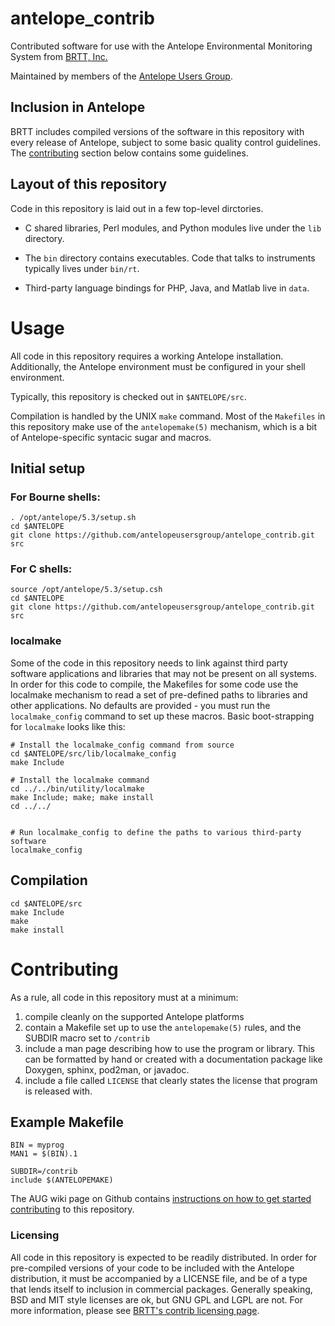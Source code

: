 antelope_contrib
================

Contributed software for use with the Antelope Environmental Monitoring
System from [BRTT, Inc.][brtt]

Maintained by members of the [Antelope Users Group][aug].

  [brtt]: http://www.brtt.com
  [aug]: http://www.antelopeusersgroup.org

Inclusion in Antelope
---------------------

BRTT includes compiled versions of the software in this repository with every
release of Antelope, subject to some basic quality control guidelines. The
[contributing](#contributing) section below contains some guidelines.


Layout of this repository
-------------------------

Code in this repository is laid out in a few top-level dirctories.

* C shared libraries, Perl modules, and Python modules live under the `lib`
  directory.

* The `bin` directory contains executables. Code that talks to instruments
  typically lives under `bin/rt`.

* Third-party language bindings for PHP, Java, and Matlab live in `data`.

Usage
=====

All code in this repository requires a working Antelope installation.
Additionally, the Antelope environment must be configured in your shell
environment.

Typically, this repository is checked out in `$ANTELOPE/src`.

Compilation is handled by the UNIX `make` command. Most of the `Makefiles` in
this repository make use of the `antelopemake(5)` mechanism, which is a bit of
Antelope-specific syntacic sugar and macros.

Initial setup
-------------

### For Bourne shells:

    . /opt/antelope/5.3/setup.sh
    cd $ANTELOPE
    git clone https://github.com/antelopeusersgroup/antelope_contrib.git src

### For C shells:

    source /opt/antelope/5.3/setup.csh
    cd $ANTELOPE
    git clone https://github.com/antelopeusersgroup/antelope_contrib.git src

### localmake

Some of the code in this repository needs to link against third party software
applications and libraries that may not be present on all systems. In order for
this code to compile, the Makefiles for some code use the localmake mechanism
to read a set of pre-defined paths to libraries and other applications. No
defaults are provided - you must run the `localmake_config` command to set up
these macros. Basic boot-strapping for `localmake` looks like this:

    # Install the localmake_config command from source
    cd $ANTELOPE/src/lib/localmake_config
    make Include

    # Install the localmake command
    cd ../../bin/utility/localmake
    make Include; make; make install
    cd ../../


    # Run localmake_config to define the paths to various third-party software
    localmake_config


Compilation
-----------

    cd $ANTELOPE/src
    make Include
    make
    make install

<h1 id="contributing">Contributing</h1>

As a rule, all code in this repository must at a minimum:

1. compile cleanly on the supported Antelope platforms
2. contain a Makefile set up to use the `antelopemake(5)` rules, and the SUBDIR
   macro set to `/contrib`
3. include a man page describing how to use the program or library. This can be
   formatted by hand or created with a documentation package like Doxygen,
   sphinx, pod2man, or javadoc.
4. include a file called `LICENSE` that clearly states the license that program
   is released with.

Example Makefile
----------------

```
BIN = myprog
MAN1 = $(BIN).1

SUBDIR=/contrib
include $(ANTELOPEMAKE)
```

The AUG wiki page on Github contains [instructions on how to get started
contributing][contribute] to this repository.

<h3 id="licensing">Licensing</h3>

All code in this repository is expected to be readily distributed. In order for pre-compiled versions
of your code to be included with the Antelope distribution, it must be accompanied by a LICENSE file,
and be of a type that lends itself to inclusion in commercial packages. Generally speaking, BSD and MIT
style licenses are ok, but GNU GPL and LGPL are not. For more information, please see
[BRTT's contrib licensing page](http://www.brtt.com/contrib_software.html).

  [contribute]: https://github.com/antelopeusersgroup/antelope_contrib/wiki/Setting-up-to-modify-Antelope-contrib-via-git
